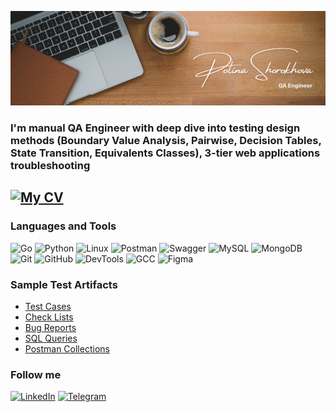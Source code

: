 [![Header](https://github.com/NeFloka/NeFloka/blob/main/assets/Brown%20Wood%20Minimalist%20Profile%20LinkedIn%20Banner%20(2).png)](https://github.com/NeFloka/NeFloka/blob/main/assets/Brown%20Wood%20Minimalist%20Profile%20LinkedIn%20Banner%20(2).png)

### I'm manual QA Engineer with deep dive into testing design methods (Boundary Value Analysis, Pairwise, Decision Tables, State Transition, Equivalents Classes), 3-tier web applications troubleshooting

## [![My CV](https://img.shields.io/badge/My_CV-FFFFFF?style=plastic&logo=About.me)](https://drive.google.com/file/d/19DwK7TYxlL5zuNM_RU3vrdwopSn8VR_v/view?usp=drive_link)

### Languages and Tools
![Go](https://img.shields.io/badge/Go-FFFFFF?logo=go&style=plastic)
![Python](https://img.shields.io/badge/Python-FFFFFF?logo=Python&style=plastic)
![Linux](https://img.shields.io/badge/Linux-FFFFFF?logo=Linux&style=plastic)
![Postman](https://img.shields.io/badge/Postman-FFFFFF?logo=Postman&style=plastic)
![Swagger](https://img.shields.io/badge/Swagger-FFFFFF?logo=Swagger&style=plastic)
![MySQL](https://img.shields.io/badge/MySQL-FFFFFF?logo=MySQL&style=plastic)
![MongoDB](https://img.shields.io/badge/MongoDB-FFFFFF?logo=MongoDB&style=plastic)
![Git](https://img.shields.io/badge/Git-FFFFFF?logo=Git&style=plastic)
![GitHub](https://img.shields.io/badge/GitHub-FFFFFF?logo=githubactions&style=plastic)
![DevTools](https://img.shields.io/badge/DevTools-FFFFFF?logo=googlechrome&style=plastic)
![GCC](https://img.shields.io/badge/GCC-FFFFFF?logo=google&style=plastic)
![Figma](https://img.shields.io/badge/Figma-FFFFFF?logo=Figma&style=plastic)

### Sample Test Artifacts
- [Test Cases](https://drive.google.com/drive/folders/1fBLxtMeoEJC6TsQSHYy0iI4ahFZ6Qa3S?usp=drive_link)
- [Check Lists](https://drive.google.com/drive/folders/1fBLxtMeoEJC6TsQSHYy0iI4ahFZ6Qa3S?usp=drive_link)
- [Bug Reports](https://drive.google.com/drive/folders/1fBLxtMeoEJC6TsQSHYy0iI4ahFZ6Qa3S?usp=drive_link)
- [SQL Queries](https://drive.google.com/drive/folders/1fBLxtMeoEJC6TsQSHYy0iI4ahFZ6Qa3S?usp=drive_link)
- [Postman Collections](https://drive.google.com/drive/folders/1fBLxtMeoEJC6TsQSHYy0iI4ahFZ6Qa3S?usp=drive_link)

### Follow me
[![LinkedIn](https://img.shields.io/badge/LinkedIn-2172D2?logo=LinkedIn&style=plastic)](https://www.linkedin.com/in/polina-shorokhova/)
[![Telegram](https://img.shields.io/badge/Telegram-FFFFFF?logo=Telegram&style=plastic)](https://t.me/NeFloka)
